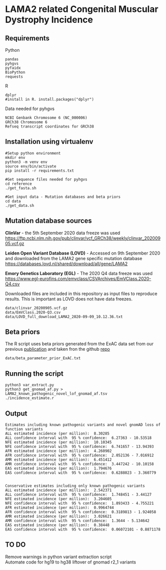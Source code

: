 # LAMA2 related Congenital Muscular Dystrophy Incidence


## Requirements
Python
```
pandas
pyhgvs
pyfaidx
BioPython
requests
```
R
```
dplyr
#install in R. install.packages("dplyr")
```

Data needed for pyhgvs
```
NCBI Genbank Chromosome 6 (NC_000006) 
GRCh38 Chromosome 6
Refseq transcript coordinates for GRCh38
```

## Installation using virtualenv
```
#Setup python environment
mkdir env
python3 -m venv env
source env/bin/activate
pip install -r requirements.txt

#Get sequence files needed for pyhgvs
cd reference
./get_fasta.sh

#Get input data - Mutation databases and beta priors
cd data
./get_data.sh
```

## Mutation database sources
**ClinVar** - the 5th September 2020 data freeze was used  
https://ftp.ncbi.nlm.nih.gov/pub/clinvar/vcf_GRCh38/weekly/clinvar_20200905.vcf.gz  
  
**Leiden Open Variant Database (LOVD)** - Accessed on 9th September 2020 and downloaded from the LAMA2 gene specific mutation database    
https://databases.lovd.nl/shared/download/all/gene/LAMA2
  
**Emory Genetics Laboratory (EGL)** - The 2020 Q4 data freeze was used  
https://www.egl-eurofins.com/emvclass/CSVArchives/EmVClass.2020-Q4.csv 

Downloaded files are included in this repository as input files to reproduce results. This is important as LOVD does not have data freezes.

```
data/clinvar_20200905.vcf.gz
data/EmVClass.2020-Q3.csv
data/LOVD_full_download_LAMA2_2020-09-09_10.12.36.txt
```

## Beta priors
The R script uses beta priors generated from the ExAC data set from our previous [publication](https://pubmed.ncbi.nlm.nih.gov/31105274)
and taken fron the github [repo](https://github.com/leklab/prevalence_estimation)
```
data/beta_parameter_prior_ExAC.txt
```

## Running the script
```
python3 var_extract.py
python3 get_gnomad_af.py > LAMA2_known_pathogenic_novel_lof_gnomad_af.tsv
./incidence_estimate.r
```

## Output
```
Estimates including known pathogenic variants and novel gnomAD loss of function variants
ALL estimated incidence (per million):  8.30285
ALL confidence interval with  95 % confidence:  6.27363 - 10.53518
NFE estimated incidence (per million):  10.10345
NFE confidence interval with  95 % confidence:  6.741657 - 13.94393
AFR estimated incidence (per million):  4.260902
AFR confidence interval with  95 % confidence:  2.052136 - 7.016912
AMR estimated incidence (per million):  6.451412
AMR confidence interval with  95 % confidence:  3.447242 - 10.10158
EAS estimated incidence (per million):  1.794676
EAS confidence interval with  95 % confidence:  0.6288023 - 3.360779


Conservative estimates including only known pathogenic variants
ALL estimated incidence (per million):  2.542371
ALL confidence interval with  95 % confidence:  1.748451 - 3.44127
NFE estimated incidence (per million):  3.204605
NFE confidence interval with  95 % confidence:  1.893433 - 4.755221
AFR estimated incidence (per million):  0.9964744
AFR confidence interval with  95 % confidence:  0.3189813 - 1.924058
AMR estimated incidence (per million):  3.026621
AMR confidence interval with  95 % confidence:  1.3644 - 5.134642
EAS estimated incidence (per million):  0.38448
EAS confidence interval with  95 % confidence:  0.06072101 - 0.8871178
```

## TO DO
Remove warnings in python variant extraction script  
Automate code for hg19 to hg38 liftover of gnomad r2_1 variants

